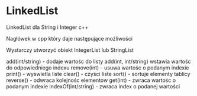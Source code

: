 # LinkedList
LinkedList dla String i Integer c++

Nagłówek w cpp który daje następujące możliwości

Wystarczy utworzyć obiekt IntegerList lub StringList

add(int/string) - dodaje wartośc do listy
add(int, int/string) wstawia wartośc do odpowiedniego indexu
remove(int) - usuwa wartośc o podanym indexie
print() - wyswietla liste
clear() - czyści liste
sort() - sortuje elementy tablicy
reverse() - odwraca kolejnośc elementow
get(int) - zwraca wartośc o podanym indexie
indexOf(int/string) - zwraca index o podanej wartości
